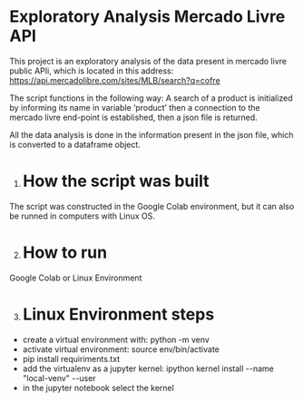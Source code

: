 # Exploratory Analysis Mercado Livre API

This project is an exploratory analysis of the data present in mercado livre public APIi, which is located in this address: https://api.mercadolibre.com/sites/MLB/search?q=cofre

The script functions in the following way: A search of a product is initialized by informing its name in variable ‘product’ then a connection to the mercado livre end-point is established, then a json file is returned.

All the data analysis is done in the information present in the json file, which is converted to a dataframe object.

1. # How the script was built

The script was constructed in the Google Colab environment, but it can also be runned in computers with Linux OS.

2. # How to run

Google Colab or Linux Environment

3. # Linux Environment steps

- create a virtual environment with: python<version> -m venv <virtual-environment-name>
- activate virtual environment: source env/bin/activate
- pip install requiriments.txt
- add the virtualenv as a jupyter kernel: ipython kernel install --name "local-venv" --user
- in the jupyter notebook select the kernel
